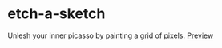 # etch-a-sketch
Unlesh your inner picasso by painting a grid of pixels.
[Preview](https://viv-dave.github.io/etch-a-sketch/)
